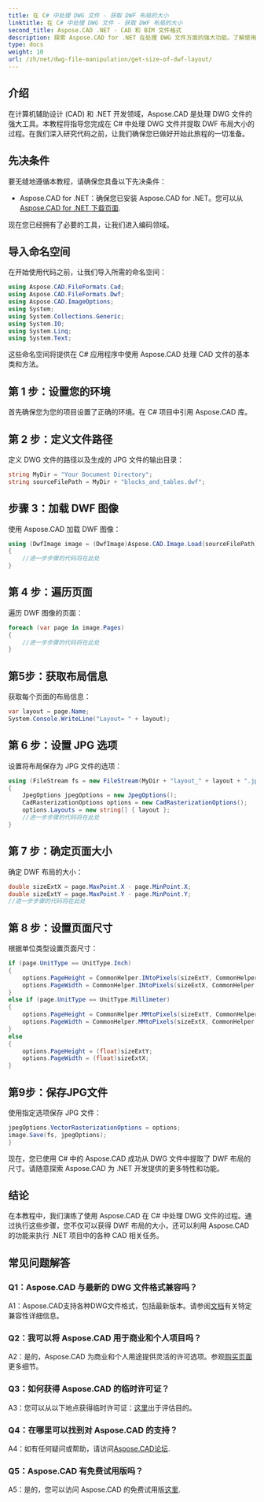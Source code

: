 ```yaml
---
title: 在 C# 中处理 DWG 文件 - 获取 DWF 布局的大小
linktitle: 在 C# 中处理 DWG 文件 - 获取 DWF 布局的大小
second_title: Aspose.CAD .NET - CAD 和 BIM 文件格式
description: 探索 Aspose.CAD for .NET 在处理 DWG 文件方面的强大功能。了解使用 C# 轻松提取 DWF 布局尺寸。
type: docs
weight: 10
url: /zh/net/dwg-file-manipulation/get-size-of-dwf-layout/
---
```

## 介绍

在计算机辅助设计 (CAD) 和 .NET 开发领域，Aspose.CAD 是处理 DWG 文件的强大工具。本教程将指导您完成在 C# 中处理 DWG 文件并提取 DWF 布局大小的过程。在我们深入研究代码之前，让我们确保您已做好开始此旅程的一切准备。

## 先决条件

要无缝地遵循本教程，请确保您具备以下先决条件：

-  Aspose.CAD for .NET：确保您已安装 Aspose.CAD for .NET。您可以从[Aspose.CAD for .NET 下载页面](https://releases.aspose.com/cad/net/).

现在您已经拥有了必要的工具，让我们进入编码领域。

## 导入命名空间

在开始使用代码之前，让我们导入所需的命名空间：

```csharp
using Aspose.CAD.FileFormats.Cad;
using Aspose.CAD.FileFormats.Dwf;
using Aspose.CAD.ImageOptions;
using System;
using System.Collections.Generic;
using System.IO;
using System.Linq;
using System.Text;
```

这些命名空间将提供在 C# 应用程序中使用 Aspose.CAD 处理 CAD 文件的基本类和方法。

## 第 1 步：设置您的环境

首先确保您为您的项目设置了正确的环境。在 C# 项目中引用 Aspose.CAD 库。

## 第 2 步：定义文件路径

定义 DWG 文件的路径以及生成的 JPG 文件的输出目录：

```csharp
string MyDir = "Your Document Directory";
string sourceFilePath = MyDir + "blocks_and_tables.dwf";
```

## 步骤 3：加载 DWF 图像

使用 Aspose.CAD 加载 DWF 图像：

```csharp
using (DwfImage image = (DwfImage)Aspose.CAD.Image.Load(sourceFilePath))
{
    //进一步步骤的代码将在此处
}
```

## 第 4 步：遍历页面

遍历 DWF 图像的页面：

```csharp
foreach (var page in image.Pages)
{
    //进一步步骤的代码将在此处
}
```

## 第5步：获取布局信息

获取每个页面的布局信息：

```csharp
var layout = page.Name;
System.Console.WriteLine("Layout= " + layout);
```

## 第 6 步：设置 JPG 选项

设置将布局保存为 JPG 文件的选项：

```csharp
using (FileStream fs = new FileStream(MyDir + "layout_" + layout + ".jpg", FileMode.Create))
{
    JpegOptions jpegOptions = new JpegOptions();
    CadRasterizationOptions options = new CadRasterizationOptions();
    options.Layouts = new string[] { layout };
    //进一步步骤的代码将在此处
}
```

## 第 7 步：确定页面大小

确定 DWF 布局的大小：

```csharp
double sizeExtX = page.MaxPoint.X - page.MinPoint.X;
double sizeExtY = page.MaxPoint.Y - page.MinPoint.Y;
//进一步步骤的代码将在此处
```

## 第 8 步：设置页面尺寸

根据单位类型设置页面尺寸：

```csharp
if (page.UnitType == UnitType.Inch)
{
    options.PageHeight = CommonHelper.INtoPixels(sizeExtY, CommonHelper.DPI);
    options.PageWidth = CommonHelper.INtoPixels(sizeExtX, CommonHelper.DPI);
}
else if (page.UnitType == UnitType.Millimeter)
{
    options.PageHeight = CommonHelper.MMtoPixels(sizeExtY, CommonHelper.DPI);
    options.PageWidth = CommonHelper.MMtoPixels(sizeExtX, CommonHelper.DPI);
}
else
{
    options.PageHeight = (float)sizeExtY;
    options.PageWidth = (float)sizeExtX;
}
```

## 第9步：保存JPG文件

使用指定选项保存 JPG 文件：

```csharp
jpegOptions.VectorRasterizationOptions = options;
image.Save(fs, jpegOptions);
}
```

现在，您已使用 C# 中的 Aspose.CAD 成功从 DWG 文件中提取了 DWF 布局的尺寸。请随意探索 Aspose.CAD 为 .NET 开发提供的更多特性和功能。

## 结论

在本教程中，我们演练了使用 Aspose.CAD 在 C# 中处理 DWG 文件的过程。通过执行这些步骤，您不仅可以获得 DWF 布局的大小，还可以利用 Aspose.CAD 的功能来执行 .NET 项目中的各种 CAD 相关任务。

## 常见问题解答

### Q1：Aspose.CAD 与最新的 DWG 文件格式兼容吗？

 A1：Aspose.CAD支持各种DWG文件格式，包括最新版本。请参阅[文档](https://reference.aspose.com/cad/net/)有关特定兼容性详细信息。

### Q2：我可以将 Aspose.CAD 用于商业和个人项目吗？

 A2：是的，Aspose.CAD 为商业和个人用途提供灵活的许可选项。参观[购买页面](https://purchase.aspose.com/buy)更多细节。

### Q3：如何获得 Aspose.CAD 的临时许可证？

A3：您可以从以下地点获得临时许可证：[这里](https://purchase.aspose.com/temporary-license/)出于评估目的。

### Q4：在哪里可以找到对 Aspose.CAD 的支持？

A4：如有任何疑问或帮助，请访问[Aspose.CAD论坛](https://forum.aspose.com/c/cad/19).

### Q5：Aspose.CAD 有免费试用版吗？

A5：是的，您可以访问 Aspose.CAD 的免费试用版[这里](https://releases.aspose.com/).